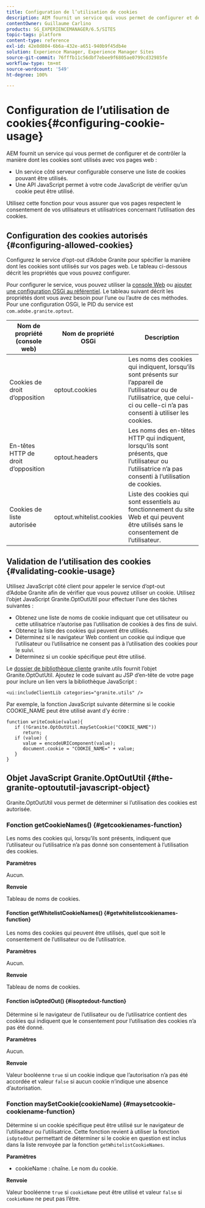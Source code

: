```yaml
---
title: Configuration de l’utilisation de cookies
description: AEM fournit un service qui vous permet de configurer et de contrôler la manière dont les cookies sont utilisés avec vos pages web.
contentOwner: Guillaume Carlino
products: SG_EXPERIENCEMANAGER/6.5/SITES
topic-tags: platform
content-type: reference
exl-id: 42e8d804-6b6a-432e-a651-940b9f45db4e
solution: Experience Manager, Experience Manager Sites
source-git-commit: 76fffb11c56dbf7ebee9f6805ae0799cd32985fe
workflow-type: tm+mt
source-wordcount: '549'
ht-degree: 100%

---
```


# Configuration de l’utilisation de cookies{#configuring-cookie-usage}

AEM fournit un service qui vous permet de configurer et de contrôler la manière dont les cookies sont utilisés avec vos pages web :

* Un service côté serveur configurable conserve une liste de cookies pouvant être utilisés.
* Une API JavaScript permet à votre code JavaScript de vérifier qu’un cookie peut être utilisé.

Utilisez cette fonction pour vous assurer que vos pages respectent le consentement de vos utilisateurs et utilisatrices concernant l’utilisation des cookies.

## Configuration des cookies autorisés {#configuring-allowed-cookies}

Configurez le service d’opt-out d’Adobe Granite pour spécifier la manière dont les cookies sont utilisés sur vos pages web. Le tableau ci-dessous décrit les propriétés que vous pouvez configurer.

Pour configurer le service, vous pouvez utiliser la [console Web](/help/sites-deploying/configuring-osgi.md#osgi-configuration-with-the-web-console) ou [ajouter une configuration OSGi au référentiel](/help/sites-deploying/configuring-osgi.md#adding-a-new-configuration-to-the-repository). Le tableau suivant décrit les propriétés dont vous avez besoin pour l’une ou l’autre de ces méthodes. Pour une configuration OSGi, le PID du service est `com.adobe.granite.optout`.

| Nom de propriété (console web) | Nom de propriété OSGi | Description |
|---|---|---|
| Cookies de droit d’opposition | optout.cookies | Les noms des cookies qui indiquent, lorsqu’ils sont présents sur l’appareil de l’utilisateur ou de l’utilisatrice, que celui-ci ou celle-ci n’a pas consenti à utiliser les cookies. |
| En-têtes HTTP de droit d’opposition | optout.headers | Les noms des en-têtes HTTP qui indiquent, lorsqu’ils sont présents, que l’utilisateur ou l’utilisatrice n’a pas consenti à l’utilisation de cookies. |
| Cookies de liste autorisée | optout.whitelist.cookies | Liste des cookies qui sont essentiels au fonctionnement du site Web et qui peuvent être utilisés sans le consentement de l’utilisateur. |

## Validation de l’utilisation des cookies {#validating-cookie-usage}

Utilisez JavaScript côté client pour appeler le service d’opt-out d’Adobe Granite afin de vérifier que vous pouvez utiliser un cookie. Utilisez l’objet JavaScript Granite.OptOutUtil pour effectuer l’une des tâches suivantes :

* Obtenez une liste de noms de cookie indiquant que cet utilisateur ou cette utilisatrice n’autorise pas l’utilisation de cookies à des fins de suivi.
* Obtenez la liste des cookies qui peuvent être utilisés.
* Déterminez si le navigateur Web contient un cookie qui indique que l’utilisateur ou l’utilisatrice ne consent pas à l’utilisation des cookies pour le suivi.
* Déterminez si un cookie spécifique peut être utilisé.

Le [dossier de bibliothèque cliente](/help/sites-developing/clientlibs.md#referencing-client-side-libraries) granite.utils fournit l’objet Granite.OptOutUtil. Ajoutez le code suivant au JSP d’en-tête de votre page pour inclure un lien vers la bibliothèque JavaScript :

`<ui:includeClientLib categories="granite.utils" />`

Par exemple, la fonction JavaScript suivante détermine si le cookie COOKIE_NAME peut être utilisé avant d’y écrire :

```
function writeCookie(value){
   if (!Granite.OptOutUtil.maySetCookie("COOKIE_NAME"))
      return;
   if (value) {
      value = encodeURIComponent(value);
      document.cookie = "COOKIE_NAME=" + value;
   }
}
```

## Objet JavaScript Granite.OptOutUtil {#the-granite-optoututil-javascript-object}

Granite.OptOutUtil vous permet de déterminer si l’utilisation des cookies est autorisée.

### Fonction getCookieNames() {#getcookienames-function}

Les noms des cookies qui, lorsqu’ils sont présents, indiquent que l’utilisateur ou l’utilisatrice n’a pas donné son consentement à l’utilisation des cookies.

**Paramètres**

Aucun.

**Renvoie**

Tableau de noms de cookies.

#### Fonction getWhitelistCookieNames() {#getwhitelistcookienames-function}

Les noms des cookies qui peuvent être utilisés, quel que soit le consentement de l’utilisateur ou de l’utilisatrice.

**Paramètres**

Aucun.

**Renvoie**

Tableau de noms de cookies.

#### Fonction isOptedOut() {#isoptedout-function}

Détermine si le navigateur de l’utilisateur ou de l’utilisatrice contient des cookies qui indiquent que le consentement pour l’utilisation des cookies n’a pas été donné.

**Paramètres**

Aucun.

**Renvoie**

Valeur booléenne `true` si un cookie indique que l’autorisation n’a pas été accordée et valeur `false` si aucun cookie n’indique une absence d’autorisation.

### Fonction maySetCookie(cookieName) {#maysetcookie-cookiename-function}

Détermine si un cookie spécifique peut être utilisé sur le navigateur de l’utilisateur ou l’utilisatrice. Cette fonction revient à utiliser la fonction `isOptedOut` permettant de déterminer si le cookie en question est inclus dans la liste renvoyée par la fonction `getWhitelistCookieNames`.

**Paramètres**

* cookieName : chaîne. Le nom du cookie.

**Renvoie**

Valeur booléenne `true` si `cookieName` peut être utilisé et valeur `false` si `cookieName` ne peut pas l’être.
